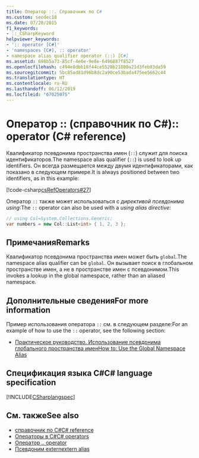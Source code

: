 ```yaml
---
title: Оператор ::. Справочник по C#
ms.custom: seodec18
ms.date: 07/20/2015
f1_keywords:
- ::_CSharpKeyword
helpviewer_keywords:
- ':: operator [C#]'
- 'namespaces [C#], :: operator'
- namespace alias qualifier operator (::) [C#]
ms.assetid: 698b5a73-85cf-4e0e-9e8e-6496887f8527
ms.openlocfilehash: c494e8dbb18f44ce5520b21800a21d3feb03da59
ms.sourcegitcommit: 5bc85ad81d96b8dc2a90ce53bada475ee5662c44
ms.translationtype: HT
ms.contentlocale: ru-RU
ms.lasthandoff: 06/12/2019
ms.locfileid: "67025075"
---
```

# <a name="-operator-c-reference"></a><span data-ttu-id="875b8-102">Оператор :: (справочник по C#)</span><span class="sxs-lookup"><span data-stu-id="875b8-102">:: operator (C# reference)</span></span>

<span data-ttu-id="875b8-103">Квалификатор псевдонима пространства имен (`::`) служит для поиска идентификаторов.</span><span class="sxs-lookup"><span data-stu-id="875b8-103">The namespace alias qualifier (`::`) is used to look up identifiers.</span></span> <span data-ttu-id="875b8-104">Он всегда размещается между двумя идентификаторами, как показано в следующем примере.</span><span class="sxs-lookup"><span data-stu-id="875b8-104">It is always positioned between two identifiers, as in this example:</span></span>

[!code-csharp[csRefOperators#27](~/samples/snippets/csharp/VS_Snippets_VBCSharp/csrefOperators/CS/csrefOperators.cs#27)]

<span data-ttu-id="875b8-105">Оператор `::` также может использоваться с *директивой псевдонима using*:</span><span class="sxs-lookup"><span data-stu-id="875b8-105">The `::` operator can also be used with a *using alias directive*:</span></span>

```csharp
// using Col=System.Collections.Generic;
var numbers = new Col::List<int> { 1, 2, 3 };
```

## <a name="remarks"></a><span data-ttu-id="875b8-106">Примечания</span><span class="sxs-lookup"><span data-stu-id="875b8-106">Remarks</span></span>

<span data-ttu-id="875b8-107">Квалификатор псевдонима пространства имен может быть `global`.</span><span class="sxs-lookup"><span data-stu-id="875b8-107">The namespace alias qualifier can be `global`.</span></span> <span data-ttu-id="875b8-108">Он вызывает поиск в глобальном пространстве имен, а не в пространстве имен с псевдонимом.</span><span class="sxs-lookup"><span data-stu-id="875b8-108">This invokes a lookup in the global namespace, rather than an aliased namespace.</span></span>

## <a name="for-more-information"></a><span data-ttu-id="875b8-109">Дополнительные сведения</span><span class="sxs-lookup"><span data-stu-id="875b8-109">For more information</span></span>

<span data-ttu-id="875b8-110">Пример использования оператора `::` см. в следующем разделе:</span><span class="sxs-lookup"><span data-stu-id="875b8-110">For an example of how to use the `::` operator, see the following section:</span></span>

- [<span data-ttu-id="875b8-111">Практическое руководство. Использование псевдонима глобального пространства имен</span><span class="sxs-lookup"><span data-stu-id="875b8-111">How to: Use the Global Namespace Alias</span></span>](../../programming-guide/namespaces/how-to-use-the-global-namespace-alias.md)

## <a name="c-language-specification"></a><span data-ttu-id="875b8-112">Спецификация языка C#</span><span class="sxs-lookup"><span data-stu-id="875b8-112">C# language specification</span></span>

[!INCLUDE[CSharplangspec](~/includes/csharplangspec-md.md)]

## <a name="see-also"></a><span data-ttu-id="875b8-113">См. также</span><span class="sxs-lookup"><span data-stu-id="875b8-113">See also</span></span>

- [<span data-ttu-id="875b8-114">справочник по C#</span><span class="sxs-lookup"><span data-stu-id="875b8-114">C# reference</span></span>](../index.md)
- [<span data-ttu-id="875b8-115">Операторы в C#</span><span class="sxs-lookup"><span data-stu-id="875b8-115">C# operators</span></span>](index.md)
- [<span data-ttu-id="875b8-116">Оператор .</span><span class="sxs-lookup"><span data-stu-id="875b8-116">. operator</span></span>](member-access-operators.md#member-access-operator-)
- [<span data-ttu-id="875b8-117">Псевдоним extern</span><span class="sxs-lookup"><span data-stu-id="875b8-117">extern alias</span></span>](../keywords/extern-alias.md)
